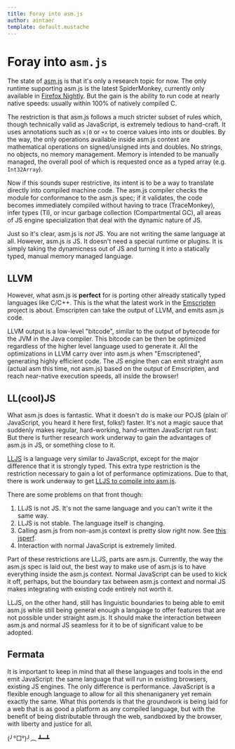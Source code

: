 ```yaml
---
title: Foray into asm.js
author: aintaer
template: default.mustache
---
```


Foray into `asm.js`
===

The state of [asm.js][1] is that it's only a research topic for now. The only
runtime supporting asm.js is the latest SpiderMonkey, currently only available
in [Firefox Nightly][2]. But the gain is the ability to run code at nearly native
speeds: usually within 100% of natively compiled C.

The restriction is that asm.js follows a much stricter subset of rules which,
though technically valid as JavaScript, is extremely tedious to hand-craft.
It uses annotations such as `x|0` or `+x` to coerce values into ints or
doubles. By the way, the only operations available inside asm.js context
are mathematical operations on signed/unsigned ints and doubles. No
strings, no objects, no memory management. Memory is intended to be
manually managed, the overall pool of which is requested once as a typed
array (e.g. `Int32Array`).

Now if this sounds super restrictive, its intent is to be a way to translate
directly into compiled machine code. The asm.js compiler checks the module for
conformance to the asm.js spec; if it validates, the code becomes immediately
compiled without having to trace (TraceMonkey), infer types (TI), or incur
garbage collection (Compartmental GC), all areas of JS engine specialization
that deal with the dynamic nature of JS.

Just so it's clear, asm.js is *not* JS. You are not writing the same language at
all. However, asm.js *is* JS. It doesn't need a special runtime or plugins. It
is simply taking the dynamicness out of JS and turning it into a statically
typed, manual memory managed language.

[1]: http://asmjs.org/spec/latest/
[2]: https://blog.mozilla.org/luke/2013/03/21/asm-js-in-firefox-nightly/

## LLVM

However, what asm.js is **perfect** for is porting other already statically
typed languages like C/C++. This is the what the latest work in the
[Emscripten][3] project is about. Emscripten can take the output of LLVM, and
emits asm.js code.

LLVM output is a low-level "bitcode", similar to the output of bytecode for the
JVM in the Java compiler. This bitcode can be then be optimized regardless of
the higher level language used to generate it. All the optimizations in LLVM
carry over into asm.js when "Emscriptened", generating highly efficient code.
The JS engine then can emit straight asm (actual asm this time, not asm.js)
based on the output of Emscripten, and reach near-native execution speeds, all
inside the browser!

[3]: https://github.com/kripken/emscripten/wiki

## LL(cool)JS

What asm.js does is fantastic. What it doesn't do is make our POJS (plain ol'
JavaScript, you heard it here first, folks!) faster. It's not a magic sauce
that suddenly makes regular, hard-working, hand-written JavaScript run fast.
But there is further research work underway to gain the advantages of asm.js in
JS, or something close to it.

[LLJS][6] is a language very similar to JavaScript, except for the major
difference that it is strongly typed. This extra type restriction is the
restriction necessary to gain a lot of performance optimizations. Due to that,
there is work underway to get [LLJS to compile into asm.js][4].

There are some problems on that front though:

1. LLJS is not JS. It's not the same language and you can't write it the same
   way.
2. LLJS is not stable. The language itself is changing.
3. Calling asm.js from non-asm.js context is pretty slow right now. See [this
   jsperf][5].
4. Interaction with normal JavaScript is extremely limited.

Part of these restrictions are LLJS, parts are asm.js. Currently, the way the
asm.js spec is laid out, the best way to make use of asm.js is to have
everything inside the asm.js context. Normal JavaScript can be used to kick it
off, perhaps, but the boundary tax between asm.js context and normal JS makes
integrating with existing code entirely not worth it.

LLJS, on the other hand, still has linguistic boundaries to being able to emit
asm.js while still being general enough a language to offer features that are
not possible under straight asm.js. It should make the interaction between
asm.js and normal JS seamless for it to be of significant value to be adopted.

[4]: http://jlongster.com/Compiling-LLJS-to-asm.js,-Now-Available-
[5]: http://jsperf.com/mathasm-vs-ternary/3
[6]: http://lljs.org/

## Fermata

It is important to keep in mind that all these languages and tools in the end
emit JavaScript: the same language that will run in existing browsers, existing
JS engines. The only difference is performance. JavaScript is a flexible enough
language to allow for all this shenaniganery yet remain exactly the same. What
this portends is that the groundwork is being laid for a web that is as good a
platform as any compiled language, but with the benefit of being distributable
through the web, sandboxed by the browser, with liberty and justice for all.

(╯°□°)╯︵ ┻━┻
